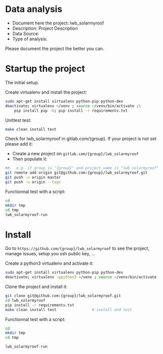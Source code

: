 # Data analysis
- Document here the project: lwb_solarmyroof
- Description: Project Description
- Data Source:
- Type of analysis:

Please document the project the better you can.

# Startup the project

The initial setup.

Create virtualenv and install the project:
```bash
sudo apt-get install virtualenv python-pip python-dev
deactivate; virtualenv ~/venv ; source ~/venv/bin/activate ;\
    pip install pip -U; pip install -r requirements.txt
```

Unittest test:
```bash
make clean install test
```

Check for lwb_solarmyroof in gitlab.com/{group}.
If your project is not set please add it:

- Create a new project on `gitlab.com/{group}/lwb_solarmyroof`
- Then populate it:

```bash
##   e.g. if group is "{group}" and project_name is "lwb_solarmyroof"
git remote add origin git@github.com:{group}/lwb_solarmyroof.git
git push -u origin master
git push -u origin --tags
```

Functionnal test with a script:

```bash
cd
mkdir tmp
cd tmp
lwb_solarmyroof-run
```

# Install

Go to `https://github.com/{group}/lwb_solarmyroof` to see the project, manage issues,
setup you ssh public key, ...

Create a python3 virtualenv and activate it:

```bash
sudo apt-get install virtualenv python-pip python-dev
deactivate; virtualenv -ppython3 ~/venv ; source ~/venv/bin/activate
```

Clone the project and install it:

```bash
git clone git@github.com:{group}/lwb_solarmyroof.git
cd lwb_solarmyroof
pip install -r requirements.txt
make clean install test                # install and test
```
Functionnal test with a script:

```bash
cd
mkdir tmp
cd tmp

lwb_solarmyroof-run
```
